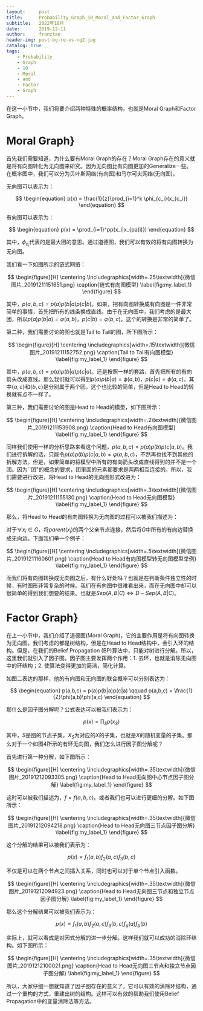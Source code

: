 ```yaml
---
layout:     post
title:      Probability_Graph_10_Moral_and_Factor_Graph
subtitle:   2022年10月
date:       2019-12-11
author:     franztao
header-img: post-bg-re-vs-ng2.jpg
catalog: true
tags:
    - Probability
    - Graph
    - 10
    - Moral
    - and
    - Factor
    - Graph
---
```


    

在这一小节中，我们将要介绍两种特殊的概率结构，也就是Moral Graph和Factor Graph。

#  Moral Graph}
首先我们需要知道，为什么要有Moral Graph的存在？Moral Graph存在的意义就是将有向图转化为无向图来研究。因为无向图比有向图更加的Generalize一些。在概率图中，我们可以分为贝叶斯网络(有向图)和马尔可夫网络(无向图)。

无向图可以表示为：

$$
\begin{equation}
    p(x) = \frac{1}{z}\prod_{i=1}^k \phi_{c_i}(x_{c_i})
\end{equation}
$$

有向图可以表示为：

$$
\begin{equation}
    p(x) = \prod_{i=1}^pp(x_i|x_{pa(i)})
\end{equation}
$$

其中，$\phi_{c_i}$代表的是最大团的意思。通过道德图，我们可以有效的将有向图转换为无向图。

我们看一下如图所示的链式网络：

$$
\begin{figure}[H]
    \centering
    \includegraphics[width=.25\textwidth]{微信图片_20191211151651.png}
    \caption{链式有向图模型}
    \label{fig:my_label_1}
\end{figure}
$$

其中，$p(a,b,c) = p(a)p(b|a)p(c|b)$。如果，把有向图转换成有向图是一件非常简单的事情，首先把所有的线条换成直线。由于在无向图中，我们考虑的是最大团，所以$p(a)p(b|a) = \varphi(a,b)$，$p(c|b) = \varphi(b,c)$。这个的转换是非常的简单了。

第二种，我们需要讨论的图也就是Tail to Tail的图，所下图所示：

$$
\begin{figure}[H]
    \centering
    \includegraphics[width=.15\textwidth]{微信图片_20191211152752.png}
    \caption{Tail to Tail有向图模型}
    \label{fig:my_label_1}
\end{figure}
$$

其中，$p(a,b,c) = p(a)p(b|a)p(c|a)$。还是按照一样的套路，首先把所有的有向箭头改成直线。那么我们就可以得到$p(a)p(b|a) = \phi(a,b)$，$p(c|a) = \phi(a,c)$。其中$\{a,c\}$和$\{b,c\}$是分别属于两个团。这个也比较的简单，但是Head to Head的转换就有点不一样了。

第三种，我们需要讨论的图是Head to Head的模型，如下图所示：

$$
\begin{figure}[H]
    \centering
    \includegraphics[width=.2\textwidth]{微信图片_20191211153908.png}
    \caption{Head to Head有向图模型}
    \label{fig:my_label_1}
\end{figure}
$$

同样我们使用一样的分析思路来看这个问题，$p(a,b,c) = p(a)p(b)p(c|a,b)$。我们进行拆解的话，只能令$p(a)p(b)p(c|a,b) = \varphi(a,b,c)$，不然再也找不到其他的拆解方法。但是，如果简单的将模型中所有的有向箭头改成直线得到的并不是一个团。因为``团"的概念的要求，团里面的元素都要求是两两相互连接的。所以，我们需要进行改进，将Head to Head的无向图形式改进为：

$$
\begin{figure}[H]
    \centering
    \includegraphics[width=.3\textwidth]{微信图片_20191211155130.png}
    \caption{Head to Head无向图模型}
    \label{fig:my_label_1}
\end{figure}
$$

那么，将Head to Head的有向图转换为无向图的过程可以被我们描述为：

对于$\forall x_i \in G$，将$parent(x_i)$的两个父亲节点连接，然后将$G$中所有的有向边替换成无向边。下面我们举一个例子：

$$
\begin{figure}[H]
    \centering
    \includegraphics[width=.5\textwidth]{微信图片_20191211160601.png}
    \caption{Head to Head有向图模型转无向图模型举例}
    \label{fig:my_label_1}
\end{figure}
$$

而我们将有向图转换成无向图之后，有什么好处吗？也就是在判断条件独立性的时候，有时图形非常复杂的时候。我们在有向图中很难看出来，而在无向图中却可以很简单的得到我们想要的结果。也就是$Sep(A,B|C) \Longleftrightarrow D-Sep(A,B|C)$。

#  Factor Graph}
在上一小节中，我们介绍了道德图(Moral Graph)，它的主要作用是将有向图转换为无向图。我们考虑的都是树结构，但是在Head to Head结构中，会引入环的结构。但是，在我们的Belief Propagation (BP)算法中，只能对树进行分解。所以，这里我们就引入了因子图。因子图主要发挥两个作用：1. 去环，也就是消除无向图中的环结构；2. 使算法变得更加的简洁，简化计算。

如图二表达的那样，他的有向图和无向图的联合概率可以分别表达为：

$$
\begin{equation}
    p(a,b,c) = p(a)p(b|a)p(c|a) \qquad p(a,b,c) = \frac{1}{Z}\phi(a,b)\phi(a,c)
\end{equation}
$$

那什么是因子图分解呢？公式表达可以被我们表示为：

$$
\begin{equation}
    p(x) = \prod_{S}p(x_S)
\end{equation}
$$

其中，$S$是图的节点子集，$X_S$为对应的$X$的子集，也就是$X$的随机变量的子集。那么对于一个如图4所示的有环无向图，我们怎么进行因子图分解呢？

首先进行第一种分解，如下图所示：

$$
\begin{figure}[H]
    \centering
    \includegraphics[width=.35\textwidth]{微信图片_20191212093305.png}
    \caption{Head to Head无向图中心节点因子图分解}
    \label{fig:my_label_1}
\end{figure}
$$

这时可以被我们描述为，$f = f(a,b,c)$。或者我们也可以进行更细的分解。如下图所示：

$$
\begin{figure}[H]
    \centering
    \includegraphics[width=.35\textwidth]{微信图片_20191212094218.png}
    \caption{Head to Head无向图三节点因子图分解}
    \label{fig:my_label_1}
\end{figure}
$$


这个分解的结果可以被我们表示为：

$$
\begin{equation}
    p(x) = f_1(a,b)f_2(a,c)f_3(b,c)
\end{equation}
$$

不仅是可以在两个节点之间插入关系，同时也可以对于单个节点引入函数。

$$
\begin{figure}[H]
    \centering
    \includegraphics[width=.35\textwidth]{微信图片_20191212094923.png}
    \caption{Head to Head无向图三节点和独立节点因子图分解}
    \label{fig:my_label_1}
\end{figure}
$$

那么这个分解结果可以被我们表示为：

$$
\begin{equation}
    p(x) = f_1(a,b)f_2(a,c)f_3(b,c)f_a(a)f_b(b)
\end{equation}
$$

实际上，就可以看成是对因式分解的进一步分解。这样我们就可以成功的消除环结构。如下图所示：

$$
\begin{figure}[H]
    \centering
    \includegraphics[width=.35\textwidth]{微信图片_20191212100021.png}
    \caption{Head to Head无向图三节点和独立节点因子图分解}
    \label{fig:my_label_1}
\end{figure}
$$

所以，大家仔细一想就知道了因子图存在的意义了，它可以有效的消除环结构，通过一个重构的方式，重建出树的结构。这样可以有效的帮助我们使用Belief Propagation中的变量消除法等方法。

















